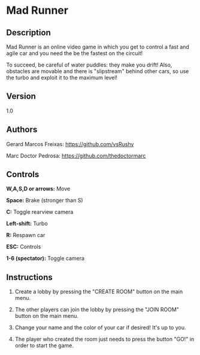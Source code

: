 # Mad Runner

## Description

Mad Runner is an online video game in which you get to control a fast and agile car and you need the be the fastest on the circuit!

To succeed, be careful of water puddles: they make you drift! Also, obstacles are movable and there is "slipstream" behind other cars, so use the turbo and exploit it to the maximum level!

## Version

1.0

## Authors

Gerard Marcos Freixas: 
https://github.com/vsRushy

Marc Doctor Pedrosa: 
https://github.com/thedoctormarc

## Controls

**W,A,S,D or arrows:** Move

**Space:** Brake (stronger than S)

**C:** Toggle rearview camera

**Left-shift:** Turbo

**R:** Respawn car

**ESC:** Controls

**1-6 (spectator):** Toggle camera

## Instructions

1) Create a lobby by pressing the "CREATE ROOM" button on the main menu.

2) The other players can join the lobby by pressing the "JOIN ROOM" button on the main menu.

3) Change your name and the color of your car if desired! It's up to you.

4) The player who created the room just needs to press the button "GO!" in order to start the game.

